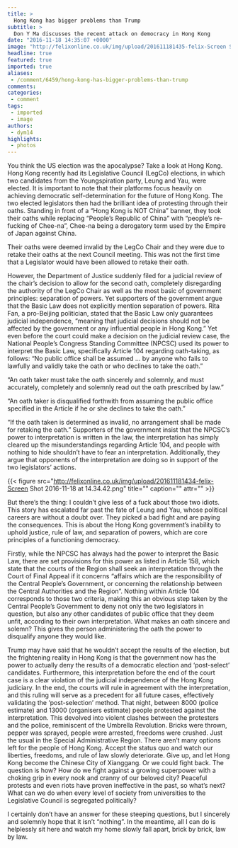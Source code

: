 ```yaml
---
title: >
  Hong Kong has bigger problems than Trump
subtitle: >
  Don Y Ma discusses the recent attack on democracy in Hong Kong
date: "2016-11-18 14:35:07 +0000"
image: "http://felixonline.co.uk/img/upload/201611181435-felix-Screen Shot 2016-11-18 at 14.34.33.png"
headline: true
featured: true
imported: true
aliases:
 - /comment/6459/hong-kong-has-bigger-problems-than-trump
comments:
categories:
 - comment
tags:
 - imported
 - image
authors:
 - dym14
highlights:
 - photos
---
```


You think the US election was the apocalypse? Take a look at Hong Kong.
Hong Kong recently had its Legislative Council (LegCo) elections, in which two candidates from the Youngspiration party, Leung and Yau, were elected. It is important to note that their platforms focus heavily on achieving democratic self-determination for the future of Hong Kong. The two elected legislators then had the brilliant idea of protesting through their oaths. Standing in front of a “Hong Kong is NOT China” banner, they took their oaths while replacing “People’s Republic of China” with “people’s re-fucking of Chee-na”, Chee-na being a derogatory term used by the Empire of Japan against China.

Their oaths were deemed invalid by the LegCo Chair and they were due to retake their oaths at the next Council meeting. This was not the first time that a Legislator would have been allowed to retake their oath.

However, the Department of Justice suddenly filed for a judicial review of the chair’s decision to allow for the second oath, completely disregarding the authority of the LegCo Chair as well as the most basic of government principles: separation of powers. Yet supporters of the government argue that the Basic Law does not explicitly mention separation of powers.
Rita Fan, a pro-Beijing politician, stated that the Basic Law only guarantees judicial independence, “meaning that judicial decisions should not be affected by the government or any influential people in Hong Kong.” Yet even before the court could make a decision on the judicial review case, the National People’s Congress Standing Committee (NPCSC) used its power to interpret the Basic Law, specifically Article 104 regarding oath-taking, as follows:
“No public office shall be assumed … by anyone who fails to lawfully and validly take the oath or who declines to take the oath.”

“An oath taker must take the oath sincerely and solemnly, and must accurately, completely and solemnly read out the oath prescribed by law.”

“An oath taker is disqualified forthwith from assuming the public office specified in the Article if he or she declines to take the oath.”

“If the oath taken is determined as invalid, no arrangement shall be made for retaking the oath.”
Supporters of the government insist that the NPCSC’s power to interpretation is written in the law, the interpretation has simply cleared up the misunderstandings regarding Article 104, and people with nothing to hide shouldn’t have to fear an interpretation. Additionally, they argue that opponents of the interpretation are doing so in support of the two legislators’ actions.

{{< figure src="http://felixonline.co.uk/img/upload/201611181434-felix-Screen Shot 2016-11-18 at 14.34.42.png" title="" caption="" attr="" >}}

But there’s the thing: I couldn’t give less of a fuck about those two idiots. This story has escalated far past the fate of Leung and Yau, whose political careers are without a doubt over. They picked a bad fight and are paying the consequences. This is about the Hong Kong government’s inability to uphold justice, rule of law, and separation of powers, which are core principles of a functioning democracy.

Firstly, while the NPCSC has always had the power to interpret the Basic Law, there are set provisions for this power as listed in Article 158, which state that the courts of the Region shall seek an interpretation through the Court of Final Appeal if it concerns “affairs which are the responsibility of the Central People’s Government, or concerning the relationship between the Central Authorities and the Region”. Nothing within Article 104 corresponds to those two criteria, making this an obvious step taken by the Central People’s Government to deny not only the two legislators in question, but also any other candidates of public office that they deem unfit, according to their own interpretation. What makes an oath sincere and solemn? This gives the person administering the oath the power to disqualify anyone they would like.

Trump may have said that he wouldn’t accept the results of the election, but the frightening reality in Hong Kong is that the government now has the power to actually deny the results of a democratic election and ‘post-select’ candidates. Furthermore, this interpretation before the end of the court case is a clear violation of the judicial independence of the Hong Kong judiciary. In the end, the courts will rule in agreement with the interpretation, and this ruling will serve as a precedent for all future cases, effectively validating the ‘post-selection’ method.
That night, between 8000 (police estimate) and 13000 (organisers estimate) people protested against the interpretation. This devolved into violent clashes between the protesters and the police, reminiscent of the Umbrella Revolution. Bricks were thrown, pepper was sprayed, people were arrested, freedoms were crushed. Just the usual in the Special Administrative Region.
There aren’t many options left for the people of Hong Kong. Accept the status quo and watch our liberties, freedoms, and rule of law slowly deteriorate. Give up, and let Hong Kong become the Chinese City of Xianggang. Or we could fight back. The question is how? How do we fight against a growing superpower with a choking grip in every nook and cranny of our beloved city? Peaceful protests and even riots have proven ineffective in the past, so what’s next? What can we do when every level of society from universities to the Legislative Council is segregated politically?

I certainly don’t have an answer for these steeping questions, but I sincerely and solemnly hope that it isn’t “nothing”. In the meantime, all I can do is helplessly sit here and watch my home slowly fall apart, brick by brick, law by law.
